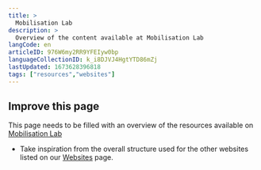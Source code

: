 ```yaml
---
title: >
  Mobilisation Lab
description: >
  Overview of the content available at Mobilisation Lab
langCode: en
articleID: 976W6my2RR9YFEIyw0bp
languageCollectionID: k_i8DJVJ4HgtYTD86mZj
lastUpdated: 1673628396818
tags: ["resources","websites"]
---
```


## **Improve this page**

This page needs to be filled with an overview of the resources available on [Mobilisation Lab](https://mobilisationlab.org/resources/)

-   Take inspiration from the overall structure used for the other websites listed on our [Websites](/resources/websites) page.